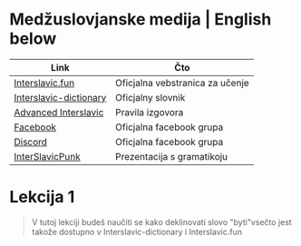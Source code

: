 # Medžuslovjanske medija | English below

|Link| Čto |
| ------ | ------ |
| [Interslavic.fun](https://interslavic.fun) | Oficjalna vebstranica za učenje |
| [Interslavic-dictionary](https://interslavic-dictionary.com/) | Oficjalny slovnik |
| [Advanced Interslavic](https://www.youtube.com/watch?v=GUAWJsyPmes) | Pravila izgovora |
| [Facebook](https://www.facebook.com/groups/interslavic) | Oficjalna facebook grupa |
| [Discord](https://discord.com/invite/Mwykptnx4t) | Oficjalna facebook grupa |
| [InterSlavicPunk](https://docs.google.com/presentation/d/1ERKC1ZpSJeynMlHSWi47VKGyZUtiX3Tzd5uChbndhps/edit?usp=sharing) | Prezentacija s gramatikoju |

# Lekcija 1

>  V tutoj lekciji budeš naučiti se kako deklinovati slovo "byti"vsečto jest takože dostupno v Interslavic-dictionary i Interslavic.fun